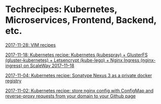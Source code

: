 # Techrecipes: Kubernetes, Microservices, Frontend, Backend, etc.

[2017-11-28: VIM recipes](recipes/2017-11-28-vim-recipes.md)

[2017-11-18: Kubernetes recipe: Kubernetes (kubespray) + GlusterFS (gluster-kubernetes) + Letsencrypt (kube-lego) + Nginx Ingress (nginx-ingress) on ScaleWay 2017–11–18](recipes/2017-11-18-kubernetes-recipe-kubernetes-glusterfs-nginx-ingres-kube-lego-on-scaleway.md)

[2017-11-04: Kubernetes recipe: Sonatype Nexus 3 as a private docker registry](recipes/2017-11-04-kubernetes-recipe-sonatype-nexus-3-as-private-docker-registry.md)

[2017-11-02: Kubernetes recipe: store nginx config with ConfigMap and reverse-proxy requests from your domain to your Github page](recipes/2017-11-02-kubernetes-recipe-store-nginx-config-in-configmap.md)
